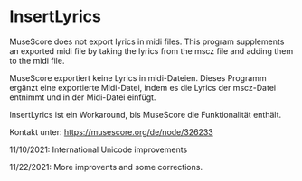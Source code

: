 # InsertLyrics

MuseScore does not export lyrics in midi files. 
This program supplements an exported midi file by taking the lyrics from the mscz file and adding them to the midi file.

MuseScore exportiert keine Lyrics in midi-Dateien. 
Dieses Programm ergänzt eine exportierte Midi-Datei, indem es die Lyrics der mscz-Datei entnimmt und in der Midi-Datei einfügt.  

InsertLyrics ist ein Workaround, bis MuseScore die Funktionalität enthält.

Kontakt unter: https://musescore.org/de/node/326233

11/10/2021: International Unicode improvements

11/22/2021: More improvents and some corrections. 
